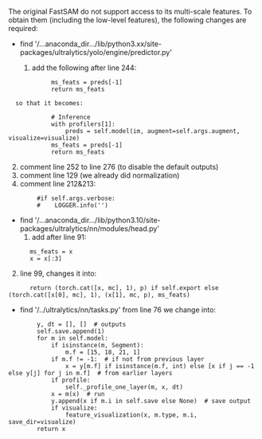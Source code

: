 
The original FastSAM do not support access to its multi-scale features. To obtain them (including the low-level features),
the following changes are required:

* find '/...anaconda_dir.../lib/python3.xx/site-packages/ultralytics/yolo/engine/predictor.py'
   
   1. add the following after line 244:   
```
            ms_feats = preds[-1]
            return ms_feats
```            
      so that it becomes:
      
```   
            # Inference
            with profilers[1]:
                preds = self.model(im, augment=self.args.augment, visualize=visualize)
            ms_feats = preds[-1]
            return ms_feats
```
            
   2. comment line 252 to line 276 (to disable the default outputs)
   3. comment line 129 (we already did normalization)
   4. comment line 212&213:
```
        #if self.args.verbose:
        #    LOGGER.info('')
```
   
* find '/...anaconda_dir.../lib/python3.10/site-packages/ultralytics/nn/modules/head.py'
   1. add after line 91:   
```
      ms_feats = x
      x = x[:3]
```
      
   2. line 99, changes it into:
```
      return (torch.cat([x, mc], 1), p) if self.export else (torch.cat([x[0], mc], 1), (x[1], mc, p), ms_feats)
```

* find '/../ultralytics/nn/tasks.py'
   from line 76 we change into:
```
        y, dt = [], []  # outputs
        self.save.append(1)
        for m in self.model:
            if isinstance(m, Segment):
                m.f = [15, 18, 21, 1]
            if m.f != -1:  # if not from previous layer
                x = y[m.f] if isinstance(m.f, int) else [x if j == -1 else y[j] for j in m.f]  # from earlier layers
            if profile:
                self._profile_one_layer(m, x, dt)
            x = m(x)  # run
            y.append(x if m.i in self.save else None)  # save output
            if visualize:
                feature_visualization(x, m.type, m.i, save_dir=visualize)
        return x
```
